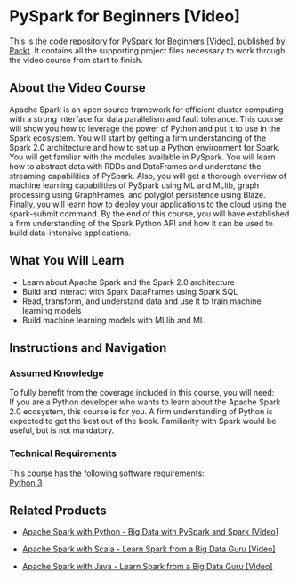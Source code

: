 


# PySpark for Beginners [Video]
This is the code repository for [PySpark for Beginners [Video]](https://www.packtpub.com/big-data-and-business-intelligence/pyspark-beginners-video?utm_source=github&utm_medium=repository&utm_campaign=9781789538762), published by [Packt](https://www.packtpub.com/?utm_source=github). It contains all the supporting project files necessary to work through the video course from start to finish.
## About the Video Course
Apache Spark is an open source framework for efficient cluster computing with a strong interface for data parallelism and fault tolerance. This course will show you how to leverage the power of Python and put it to use in the Spark ecosystem. You will start by getting a firm understanding of the Spark 2.0 architecture and how to set up a Python environment for Spark. You will get familiar with the modules available in PySpark. You will learn how to abstract data with RDDs and DataFrames and understand the streaming capabilities of PySpark. Also, you will get a thorough overview of machine learning capabilities of PySpark using ML and MLlib, graph processing using GraphFrames, and polyglot persistence using Blaze. Finally, you will learn how to deploy your applications to the cloud using the spark-submit command. By the end of this course, you will have established a firm understanding of the Spark Python API and how it can be used to build data-intensive applications.

<H2>What You Will Learn</H2>
<DIV class=book-info-will-learn-text>
<UL>
<LI>Learn about Apache Spark and the Spark 2.0 architecture 
<LI>Build and interact with Spark DataFrames using Spark SQL 
<LI>Read, transform, and understand data and use it to train machine learning models 
<LI>Build machine learning models with MLlib and ML </LI></UL></DIV>

## Instructions and Navigation
### Assumed Knowledge
To fully benefit from the coverage included in this course, you will need:<br/>
If you are a Python developer who wants to learn about the Apache Spark 2.0 ecosystem, this course is for you. A firm understanding of Python is expected to get the best out of the book. Familiarity with Spark would be useful, but is not mandatory.
### Technical Requirements
This course has the following software requirements:<br/>
[Python 3](https://www.python.org/downloads/)

## Related Products
* [Apache Spark with Python - Big Data with PySpark and Spark [Video]](https://www.packtpub.com/big-data-and-business-intelligence/apache-spark-python-big-data-pyspark-and-spark-video?utm_source=github&utm_medium=repository&utm_campaign=9781789133394)

* [Apache Spark with Scala - Learn Spark from a Big Data Guru [Video]](https://www.packtpub.com/big-data-and-business-intelligence/apache-spark-scala-learn-spark-big-data-guru-video?utm_source=github&utm_medium=repository&utm_campaign=9781789134537)

* [Apache Spark with Java - Learn Spark from a Big Data Guru [Video]](https://www.packtpub.com/application-development/apache-spark-java-learn-spark-big-data-guru-video?utm_source=github&utm_medium=repository&utm_campaign=9781788994330)

